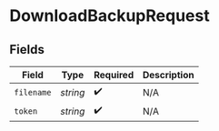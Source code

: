 # DownloadBackupRequest


## Fields

| Field              | Type               | Required           | Description        |
| ------------------ | ------------------ | ------------------ | ------------------ |
| `filename`         | *string*           | :heavy_check_mark: | N/A                |
| `token`            | *string*           | :heavy_check_mark: | N/A                |